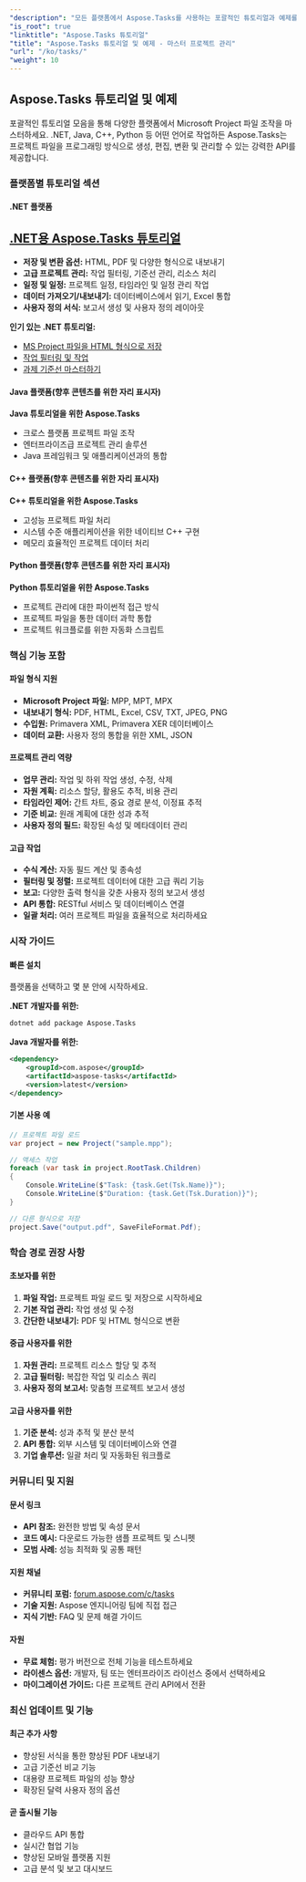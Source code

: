 ```yaml
---
"description": "모든 플랫폼에서 Aspose.Tasks를 사용하는 포괄적인 튜토리얼과 예제를 제공합니다. .NET, Java, C++, Python을 사용하여 Microsoft Project 파일을 프로그래밍 방식으로 생성, 조작 및 변환하는 방법을 알아보세요."
"is_root": true
"linktitle": "Aspose.Tasks 튜토리얼"
"title": "Aspose.Tasks 튜토리얼 및 예제 - 마스터 프로젝트 관리"
"url": "/ko/tasks/"
"weight": 10
---
```


## Aspose.Tasks 튜토리얼 및 예제

포괄적인 튜토리얼 모음을 통해 다양한 플랫폼에서 Microsoft Project 파일 조작을 마스터하세요. .NET, Java, C++, Python 등 어떤 언어로 작업하든 Aspose.Tasks는 프로젝트 파일을 프로그래밍 방식으로 생성, 편집, 변환 및 관리할 수 있는 강력한 API를 제공합니다.

### 플랫폼별 튜토리얼 섹션

#### .NET 플랫폼
## [.NET용 Aspose.Tasks 튜토리얼](/tasks/net/)
- **저장 및 변환 옵션:** HTML, PDF 및 다양한 형식으로 내보내기
- **고급 프로젝트 관리:** 작업 필터링, 기준선 관리, 리소스 처리
- **일정 및 일정:** 프로젝트 일정, 타임라인 및 일정 관리 작업
- **데이터 가져오기/내보내기:** 데이터베이스에서 읽기, Excel 통합
- **사용자 정의 서식:** 보고서 생성 및 사용자 정의 레이아웃

**인기 있는 .NET 튜토리얼:**
- [MS Project 파일을 HTML 형식으로 저장](/tasks/net/guide-to-saving-options/save-ms-project-files-to-html-format/)
- [작업 필터링 및 작업](/tasks/net/master-advanced-features/task-filtering-and-operation/)
- [과제 기준선 마스터하기](/tasks/net/master-advanced-features/mastering-assignment-baseline/)

#### Java 플랫폼(향후 콘텐츠를 위한 자리 표시자)
**Java 튜토리얼을 위한 Aspose.Tasks**
- 크로스 플랫폼 프로젝트 파일 조작
- 엔터프라이즈급 프로젝트 관리 솔루션
- Java 프레임워크 및 애플리케이션과의 통합

#### C++ 플랫폼(향후 콘텐츠를 위한 자리 표시자)  
**C++ 튜토리얼을 위한 Aspose.Tasks**
- 고성능 프로젝트 파일 처리
- 시스템 수준 애플리케이션을 위한 네이티브 C++ 구현
- 메모리 효율적인 프로젝트 데이터 처리

#### Python 플랫폼(향후 콘텐츠를 위한 자리 표시자)
**Python 튜토리얼을 위한 Aspose.Tasks**
- 프로젝트 관리에 대한 파이썬적 접근 방식
- 프로젝트 파일을 통한 데이터 과학 통합
- 프로젝트 워크플로를 위한 자동화 스크립트

### 핵심 기능 포함

#### 파일 형식 지원
- **Microsoft Project 파일:** MPP, MPT, MPX
- **내보내기 형식:** PDF, HTML, Excel, CSV, TXT, JPEG, PNG
- **수입원:** Primavera XML, Primavera XER 데이터베이스
- **데이터 교환:** 사용자 정의 통합을 위한 XML, JSON

#### 프로젝트 관리 역량
- **업무 관리:** 작업 및 하위 작업 생성, 수정, 삭제
- **자원 계획:** 리소스 할당, 활용도 추적, 비용 관리
- **타임라인 제어:** 간트 차트, 중요 경로 분석, 이정표 추적
- **기준 비교:** 원래 계획에 대한 성과 추적
- **사용자 정의 필드:** 확장된 속성 및 메타데이터 관리

#### 고급 작업
- **수식 계산:** 자동 필드 계산 및 종속성
- **필터링 및 정렬:** 프로젝트 데이터에 대한 고급 쿼리 기능
- **보고:** 다양한 출력 형식을 갖춘 사용자 정의 보고서 생성
- **API 통합:** RESTful 서비스 및 데이터베이스 연결
- **일괄 처리:** 여러 프로젝트 파일을 효율적으로 처리하세요

### 시작 가이드

#### 빠른 설치
플랫폼을 선택하고 몇 분 안에 시작하세요.

**.NET 개발자를 위한:**
```bash
dotnet add package Aspose.Tasks
```

**Java 개발자를 위한:**
```xml
<dependency>
    <groupId>com.aspose</groupId>
    <artifactId>aspose-tasks</artifactId>
    <version>latest</version>
</dependency>
```

#### 기본 사용 예
```csharp
// 프로젝트 파일 로드
var project = new Project("sample.mpp");

// 액세스 작업
foreach (var task in project.RootTask.Children)
{
    Console.WriteLine($"Task: {task.Get(Tsk.Name)}");
    Console.WriteLine($"Duration: {task.Get(Tsk.Duration)}");
}

// 다른 형식으로 저장
project.Save("output.pdf", SaveFileFormat.Pdf);
```

### 학습 경로 권장 사항

#### 초보자를 위한
1. **파일 작업:** 프로젝트 파일 로드 및 저장으로 시작하세요
2. **기본 작업 관리:** 작업 생성 및 수정
3. **간단한 내보내기:** PDF 및 HTML 형식으로 변환

#### 중급 사용자를 위한
1. **자원 관리:** 프로젝트 리소스 할당 및 추적
2. **고급 필터링:** 복잡한 작업 및 리소스 쿼리
3. **사용자 정의 보고서:** 맞춤형 프로젝트 보고서 생성

#### 고급 사용자를 위한
1. **기준 분석:** 성과 추적 및 분산 분석
2. **API 통합:** 외부 시스템 및 데이터베이스와 연결
3. **기업 솔루션:** 일괄 처리 및 자동화된 워크플로

### 커뮤니티 및 지원

#### 문서 링크
- **API 참조:** 완전한 방법 및 속성 문서
- **코드 예시:** 다운로드 가능한 샘플 프로젝트 및 스니펫
- **모범 사례:** 성능 최적화 및 공통 패턴

#### 지원 채널
- **커뮤니티 포럼:** [forum.aspose.com/c/tasks](https://forum.aspose.com/c/tasks)
- **기술 지원:** Aspose 엔지니어링 팀에 직접 접근
- **지식 기반:** FAQ 및 문제 해결 가이드

#### 자원
- **무료 체험:** 평가 버전으로 전체 기능을 테스트하세요
- **라이센스 옵션:** 개발자, 팀 또는 엔터프라이즈 라이선스 중에서 선택하세요  
- **마이그레이션 가이드:** 다른 프로젝트 관리 API에서 전환

### 최신 업데이트 및 기능

#### 최근 추가 사항
- 향상된 서식을 통한 향상된 PDF 내보내기
- 고급 기준선 비교 기능
- 대용량 프로젝트 파일의 성능 향상
- 확장된 달력 사용자 정의 옵션

#### 곧 출시될 기능
- 클라우드 API 통합
- 실시간 협업 기능  
- 향상된 모바일 플랫폼 지원
- 고급 분석 및 보고 대시보드